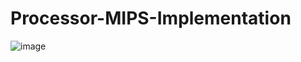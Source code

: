 # Processor-MIPS-Implementation

![image](https://user-images.githubusercontent.com/70728090/202967261-99a2f1e7-0c76-491a-ba66-9286d7289031.png)
